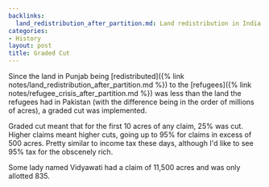 ```yaml
---
backlinks:
  land_redistribution_after_partition.md: Land redistribution in India after Partition
categories:
- History
layout: post
title: Graded Cut
---
```


Since the land in Punjab being
[redistributed]({% link notes/land_redistribution_after_partition.md %}) to the
[refugees]({% link notes/refugee_crisis_after_partition.md %}) was
less than the land the refugees had in Pakistan (with the difference being in the order
of millions of acres), a graded cut was implemented.

Graded cut meant that for the first 10 acres of any claim, 25% was cut. Higher claims meant
higher cuts, going up to 95% for claims in excess of 500 acres. Pretty similar to income tax
these days, although I'd like to see 95% tax for the obscenely rich.

Some lady named Vidyawati had a claim of 11,500 acres and was only allotted 835.